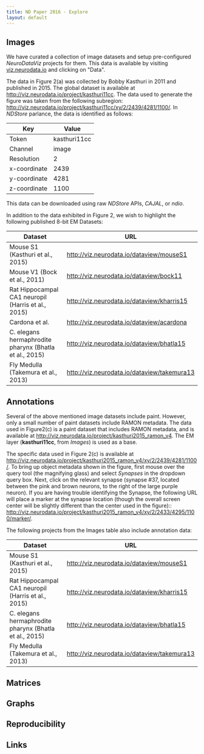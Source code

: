 ```yaml
---
title: ND Paper 2016 - Explore
layout: default
---
```


## Images

We have curated a collection of image datasets and setup pre-configured *NeuroDataViz* projects for them. This data is available by visiting [viz.neurodata.io](http://viz.neurodata.io) and clicking on "Data".

The data in Figure 2(a) was collected by Bobby Kasthuri in 2011 and published in 2015. The global dataset is available at http://viz.neurodata.io/project/kasthuri11cc. The data used to generate the figure was taken from the following subregion: http://viz.neurodata.io/project/kasthuri11cc/xy/2/2439/4281/1100/. In *NDStore* parlance, the data is identified as follows:

| Key | Value |
| ------ | ------------ |
| Token | kasthuri11cc |
| Channel | image |
| Resolution | 2 |
| x-coordinate | 2439 |
| y-coordinate | 4281 |
| z-coordinate | 1100 |

This data can be downloaded using raw *NDStore* APIs, *CAJAL*, or *ndio*.

In addition to the data exhibited in Figure 2, we wish to highlight the following published 8-bit EM Datasets:

|Dataset | URL |
|--------|-----|
| Mouse S1 (Kasthuri et al., 2015) | http://viz.neurodata.io/dataview/mouseS1 |
| Mouse V1 (Bock et al., 2011) | http://viz.neurodata.io/dataview/bock11 |
| Rat Hippocampal CA1 neuropil (Harris et al., 2015) | http://viz.neurodata.io/dataview/kharris15 |
| Cardona et al. | http://viz.neurodata.io/dataview/acardona |
| C. elegans hermaphrodite pharynx (Bhatla et al., 2015) | http://viz.neurodata.io/dataview/bhatla15 |
| Fly Medulla	(Takemura et al., 2013) | http://viz.neurodata.io/dataview/takemura13 |

## Annotations

Several of the above mentioned image datasets include paint. However, only a small number of paint datasets include RAMON metadata. The data used in Figure2(c) is a paint dataset that includes RAMON metadata, and is available at http://viz.neurodata.io/project/kasthuri2015_ramon_v4. The EM layer (**kasthuri11cc**, from *Images*) is used as a base.

The specific data used in Figure 2(c) is available at http://viz.neurodata.io/project/kasthuri2015_ramon_v4/xy/2/2439/4281/1100/. To bring up object metadata shown in the figure, first mouse over the query tool (the magnifying glass) and select *Synapses* in the dropdown query box. Next, click on the relevant synapse (synapse #37, located between the pink and brown neurons, to the right of the large purple neuron). If you are having trouble identifying the Synapse, the following URL will place a marker at the synapse location (though the overall screen center will be slightly different than the center used in the figure):: http://viz.neurodata.io/project/kasthuri2015_ramon_v4/xy/2/2433/4295/1100/marker/.

The following projects from the Images table also include annotation data:

|Dataset | URL |
|--------|-----|
| Mouse S1 (Kasthuri et al., 2015) | http://viz.neurodata.io/dataview/mouseS1 |
| Rat Hippocampal CA1 neuropil (Harris et al., 2015) | http://viz.neurodata.io/dataview/kharris15 |
| C. elegans hermaphrodite pharynx (Bhatla et al., 2015) | http://viz.neurodata.io/dataview/bhatla15 |
| Fly Medulla	(Takemura et al., 2013) | http://viz.neurodata.io/dataview/takemura13 |


## Matrices

## Graphs

## Reproducibility

## Links

